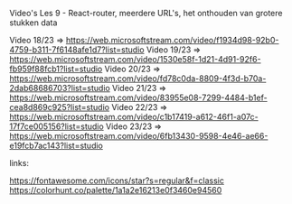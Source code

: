 Video's Les 9 - React-router, meerdere URL's, het onthouden van grotere stukken data

Video 18/23 => https://web.microsoftstream.com/video/f1934d98-92b0-4759-b311-7f6148afe1d7?list=studio
Video 19/23 => https://web.microsoftstream.com/video/1530e58f-1d21-4d91-92f6-fb959f88fcb1?list=studio
Video 20/23 => https://web.microsoftstream.com/video/fd78c0da-8809-4f3d-b70a-2dab68686703?list=studio
Video 21/23 => https://web.microsoftstream.com/video/83955e08-7299-4484-b1ef-cea8d869c925?list=studio
Video 22/23 => https://web.microsoftstream.com/video/c1b17419-a612-46f1-a07c-17f7ce005156?list=studio
Video 23/23 => https://web.microsoftstream.com/video/6fb13430-9598-4e46-ae66-e19fcb7ac143?list=studio


links:

https://fontawesome.com/icons/star?s=regular&f=classic
https://colorhunt.co/palette/1a1a2e16213e0f3460e94560